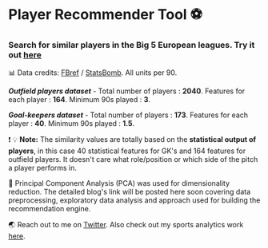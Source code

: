 # Player Recommender Tool :soccer:

### Search for similar players in the Big 5 European leagues. Try it out [here](https://share.streamlit.io/avneeshafc/player_recommender/app.py)

:bar_chart: Data credits: [FBref](https://fbref.com/en/) / [StatsBomb](https://statsbomb.com/). All units per 90.

_**Outfield players dataset**_ - Total number of players : **2040**. Features for each player : **164**. Minimum 90s played : **3**.

_**Goal-keepers dataset**_ - Total number of players : **173**. Features for each player : **40**. Minimum 90s played : **1.5**.

:heavy_exclamation_mark: :bulb: **Note:** The similarity values are totally based on the **statistical output of players**, in this case 40 statistical features for GK's and 164 features for outfield players. It doesn't care what role/position or which side of the pitch a player performs in.

:snake: Principal Component Analysis (PCA) was used for dimensionality reduction. The detailed blog's link will be posted here soon covering data preprocessing, exploratory data analysis and approach used for building the recommendation engine. 

:earth_asia: Reach out to me on [Twitter](https://twitter.com/iAvneesh). Also check out my sports analytics work [here](https://twitter.com/ThirdRuns).
